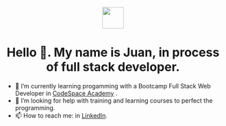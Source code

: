<div id="header" align="center">
   <img src="https://img.freepik.com/foto-gratis/imagen-primer-plano-programador-trabajando-su-escritorio-oficina_1098-18707.jpg?w=2000" with="50" height="50" />
    <h1 align="center">Hello 👋. My name is Juan, in process of full stack developer. </h1>
</div>

- 🌱 I’m currently learning progamming with a Bootcamp Full Stack Web Developer in [CodeSpace Academy](https://codespaceacademy.com/) .
- 🤔 I’m looking for help with training and learning courses to perfect the programming.
- 📫 How to reach me: in [LinkedIn](https://www.linkedin.com/feed/).


<!-- - 🔭 I’m currently working on ... -->
<!-- - 👯 I’m looking to collaborate on ... -->
<!-- - ⚡ Fun fact: ... -->
<!-- - 💬 Ask me about ...
- 😄 Pronouns: ... -->

